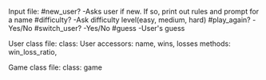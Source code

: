 Input file:
	#new_user?
		-Asks user if new. If so, print out rules and prompt for a name
	#difficulty?
		-Ask difficulty level(easy, medium, hard)
	#play_again?
		-Yes/No
	#switch_user?
		-Yes/No
	#guess
		-User's guess



User class file:
	class: User
	accessors: name, wins, losses
	methods: win_loss_ratio, 

Game class file:
	class: game
	



